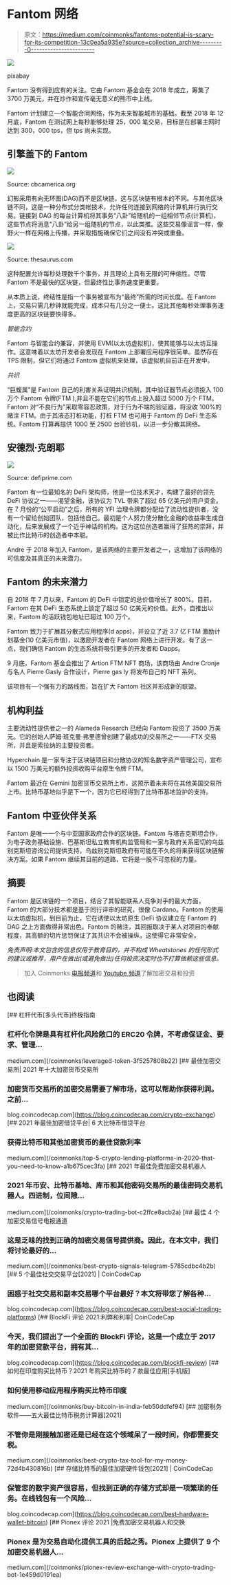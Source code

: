 # Fantom 网络

> 原文：<https://medium.com/coinmonks/fantoms-potential-is-scary-for-its-competition-13c0ea5a935e?source=collection_archive---------0----------------------->

![](img/42b1017067930405ca9affc31350f5eb.png)

pixabay

Fantom 没有得到应有的关注。它由 Fantom 基金会在 2018 年成立，筹集了 3700 万美元，并在炒作和宣传毫无意义的熊市中上线。

Fantom 计划建立一个智能合同网络，作为未来智能城市的基础。截至 2018 年 12 月底，Fantom 在测试网上每秒能够处理 25，000 笔交易，目标是在部署主网时达到 300，000 tps，但 tps 尚未实现。

## 引擎盖下的 Fantom

![](img/549d6f1ce5ca112aa4666b8e428947ba.png)

Source: cbcamerica.org

幻影采用有向无环图(DAG)而不是区块链，这与区块链有根本的不同。与其他区块链不同，这是一种分布式分类帐技术，允许任何连接到网络的计算机并行执行交易。链接到 DAG 的每台计算机将其事务“八卦”给随机的一组相邻节点(计算机)，这些节点将消息“八卦”给另一组随机的节点，以此类推。这些交易像谣言一样，像野火一样在网络上传播，并采取措施确保它们之间没有冲突或重叠。

![](img/e2c0b8d12bc6a71694fbe57e41d90a16.png)

Source: thesaurus.com

这种配置允许每秒处理数千个事务，并且理论上具有无限的可伸缩性。尽管 Fantom 不是最快的区块链，但最终性比事务速度更重要。

从本质上说，终结性是指一个事务被宣布为“最终”所需的时间长度。在 Fantom 上，交易只需几秒钟就能完成，成本只有几分之一便士。这比其他每秒处理事务速度更高的区块链要快得多。

*智能合约*

Fantom 与智能合约兼容，并使用 EVM(以太坊虚拟机)，使其能够与以太坊互操作。这意味着以太坊开发者会发现在 Fantom 上部署应用程序很简单。虽然存在 TPS 限制，但它们将通过 Fantom 虚拟机来处理，该虚拟机目前正在开发中。

*共识*

“巨蝮属”是 Fantom 自己的利害关系证明共识机制，其中验证器节点必须投入 100 万个 Fantom 令牌(FTM ),并且不能在它们的节点上投入超过 5000 万个 FTM。Fantom 对“不良行为”采取零容忍政策，对于行为不端的验证器，将没收 100%的赌注 FTM。由于其液态打桩功能，打桩 FTM 也可用于 Fantom 的 DeFi 生态系统。Fantom 打算再提供 1000 至 2500 台验钞机，以进一步分散其网络。

## 安德烈·克朗耶

![](img/625843171181fa0718ce5b47642c8f36.png)

Source: defiprime.com

Fantom 有一位最知名的 DeFi 架构师，他是一位技术天才，构建了最好的领先 DeFi 协议之一——渴望金融，该协议为 TVL 带来了超过 65 亿美元的用户资金。在 7 月份的“公平启动”之后，所有的 YFI 治理令牌都分配给了流动性提供者，没有一个留给创始团队，包括他自己。最初是个人努力使分散化金融的收益率生成自动化，后来发展成了一个近乎神话的机构。这为这位创造者赢得了狂热的崇拜，并被比作比特币的创造者中本聪。

Andre 于 2018 年加入 Fantom，是该网络的主要开发者之一，这增加了该网络的可信度及其真正的未来潜力。

## Fantom 的未来潜力

自 2018 年 7 月以来，Fantom 的 DeFi 中锁定的总价值增长了 800%。目前，Fantom 在其 DeFi 生态系统上锁定了超过 50 亿美元的价值。此外，自推出以来，Fantom 的活跃钱包地址已超过 100 万个。

Fantom 致力于扩展其分散式应用程序(d apps)，并设立了近 3.7 亿 FTM 激励计划基金(10 亿美元市值)，以激励开发者在 Fantom 网络上进行开发。有了这一点，我们确信 Fantom 的生态系统将吸引更多的开发者和 Dapps。

9 月底，Fantom 基金会推出了 Artion FTM NFT 商场，该商场由 Andre Cronje 与名人 Pierre Gasly 合作设计，Pierre gas ly 将发布自己的 NFT 系列。

该项目有一个强有力的路线图，旨在扩大 Fantom 社区并形成新的联盟。

## 机构利益

主要流动性提供者之一的 Alameda Research 已经向 Fantom 投资了 3500 万美元。它的创始人萨姆·班克曼·弗里德曾创建了最成功的交易所之一——FTX 交易所，并且是索拉纳的主要投资者。

Hyperchain 是一家专注于区块链项目和分散协议的知名数字资产管理公司，宣布以 1500 万美元的额外投资收购平台原生令牌 FTM。

Fantom 最近在 Gemini 加密货币交易所上市，这预示着未来将在其他美国交易所上市。比特币基地似乎是下一个，因为它已经得到了比特币基地监护的支持。

## Fantom 中亚伙伴关系

Fantom 是唯一一个与中亚国家政府合作的区块链。Fantom 与塔吉克斯坦合作，为电子政务基础设施、巴基斯坦私立教育机构监管局和一家与政府关系密切的乌兹别克斯坦咨询公司提供支持，乌兹别克斯坦政府有可能在不久的将来获得区块链解决方案。如果 Fantom 继续其目前的道路，它将是一股不可忽视的力量。

## 摘要

Fantom 是区块链的一个项目，结合了其智能联系人竞争对手的最大方面，Fantom 的大部分技术都是基于同行评审的研究，很像 Cardano。Fantom 的使用以太坊虚拟机，到目前为止，它在诱使以太坊原生 DeFi 协议建立在 Fantom 的 DAG 之上方面做得非常出色。Fantom 的赌注，其回报取决于某人对项目的奉献程度，其高额的切片惩罚保证了其共识不会被操纵，这使得它非常安全。

*免责声明:本文包含的信息仅用于教育目的，并不构成 Wheatstones 的任何形式的建议或推荐，用户在做出(或避免做出)任何投资决定时也不打算依赖这些信息。*

> 加入 Coinmonks [电报频道](https://t.me/coincodecap)和 [Youtube 频道](https://www.youtube.com/c/coinmonks/videos)了解加密交易和投资

## 也阅读

[](/coinmonks/leveraged-token-3f5257808b22) [## 杠杆代币[多头代币]终极指南

### 杠杆化令牌是具有杠杆化风险敞口的 ERC20 令牌，不考虑保证金、要求、管理…

medium.com](/coinmonks/leveraged-token-3f5257808b22) [](https://blog.coincodecap.com/crypto-exchange) [## 最佳加密交易所| 2021 年十大加密货币交易所

### 加密货币交易所的加密交易需要了解市场，这可以帮助你获得利润。之前…

blog.coincodecap.com](https://blog.coincodecap.com/crypto-exchange) [](/coinmonks/top-5-crypto-lending-platforms-in-2020-that-you-need-to-know-a1b675cec3fa) [## 2021 年最佳加密借贷平台| 6 大比特币借贷平台

### 获得比特币和其他加密货币的最佳贷款利率

medium.com](/coinmonks/top-5-crypto-lending-platforms-in-2020-that-you-need-to-know-a1b675cec3fa) [](/coinmonks/crypto-trading-bot-c2ffce8acb2a) [## 2021 年最佳免费加密交易机器人

### 2021 年币安、比特币基地、库币和其他密码交易所的最佳密码交易机器人。四进制，位间隙…

medium.com](/coinmonks/crypto-trading-bot-c2ffce8acb2a) [](/coinmonks/best-crypto-signals-telegram-5785cdbc4b2b) [## 最佳 4 个加密交易信号电报通道

### 这是乏味的找到正确的加密交易信号提供商。因此，在本文中，我们将讨论最好的…

medium.com](/coinmonks/best-crypto-signals-telegram-5785cdbc4b2b) [](https://blog.coincodecap.com/best-social-trading-platforms) [## 5 个最佳社交交易平台[2021] | CoinCodeCap

### 困惑于社交交易和副本交易哪个平台最好？本文将带您了解各种…

blog.coincodecap.com](https://blog.coincodecap.com/best-social-trading-platforms) [](https://blog.coincodecap.com/blockfi-review) [## BlockFi 评论 2021:利弊和利率| CoinCodeCap

### 今天，我们提出了一个全面的 BlockFi 评论，这是一个成立于 2017 年的加密贷款平台，拥有其…

blog.coincodecap.com](https://blog.coincodecap.com/blockfi-review) [](/coinmonks/buy-bitcoin-in-india-feb50ddfef94) [## 如何在印度购买比特币？2021 年购买比特币的 7 款最佳应用[手机版]

### 如何使用移动应用程序购买比特币印度

medium.com](/coinmonks/buy-bitcoin-in-india-feb50ddfef94) [](/coinmonks/best-crypto-tax-tool-for-my-money-72d4b430816b) [## 加密税务软件——五大最佳比特币税务计算器[2021]

### 不管你是刚接触加密还是已经在这个领域呆了一段时间，你都需要交税。

medium.com](/coinmonks/best-crypto-tax-tool-for-my-money-72d4b430816b) [](https://blog.coincodecap.com/best-hardware-wallet-bitcoin) [## 存储比特币的最佳加密硬件钱包[2021] | CoinCodeCap

### 保管您的数字资产很容易，但找到正确的存储方式却是一项繁琐的任务。在线钱包有一个风险…

blog.coincodecap.com](https://blog.coincodecap.com/best-hardware-wallet-bitcoin) [](/coinmonks/pionex-review-exchange-with-crypto-trading-bot-1e459d0191ea) [## Pionex 评论 2021 |免费加密交易机器人和交换

### Pionex 是为交易自动化提供工具的后起之秀。Pionex 上提供了 9 个加密交易机器人…

medium.com](/coinmonks/pionex-review-exchange-with-crypto-trading-bot-1e459d0191ea)